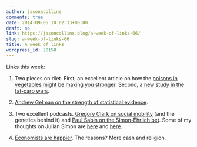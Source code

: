 ```yaml
---
author: jasonacollins
comments: true
date: 2014-09-05 10:02:33+00:00
draft: no
link: https://jasoncollins.blog/a-week-of-links-66/
slug: a-week-of-links-66
title: A week of links
wordpress_id: 20158
---
```


Links this week:






	
  1. Two pieces on diet. First, an excellent article on how the [poisons in vegetables might be making you stronger](http://nautil.us/issue/15/turbulence/fruits-and-vegetables-are-trying-to-kill-you). Second, [a new study in the fat-carb wars](http://www.nytimes.com/2014/09/02/health/low-carb-vs-low-fat-diet.html).

	
  2. [Andrew Gelman on the strength of statistical evidence](http://andrewgelman.com/2014/09/03/disagree-alan-turing-daniel-kahneman-regarding-strength-statistical-evidence/).

	
  3. Two excellent podcasts. [Gregory Clark on social mobility](http://www.thersa.org/events/audio-and-past-events/2014/the-truth-about-social-mobility) (and the genetics behind it) and [Paul Sabin on the Simon-Ehrlich bet](http://www.econtalk.org/archives/2014/02/paul_sabin_on_e.html). Some of my thoughts on Julian Simon are [here](https://jasoncollins.blog/the-simon-ehrlich-bet/) and [here](https://jasoncollins.blog/would-julian-simon-worry/).

	
  4. [Economists are happier](http://nzinitiative.org.nz/Media/Insights/Our+Latest+Insights.html?uid=680). The reasons? More cash and religion.


